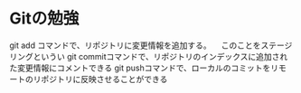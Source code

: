 # Gitの勉強

 git add コマンドで、リポジトリに変更情報を追加する。
 　このことをステージリングというい
 git commitコマンドで、リポジトリのインデックスに追加された変更情報にコメントできる
 git pushコマンドで、ローカルのコミットをリモートのリポジトリに反映させることができる
